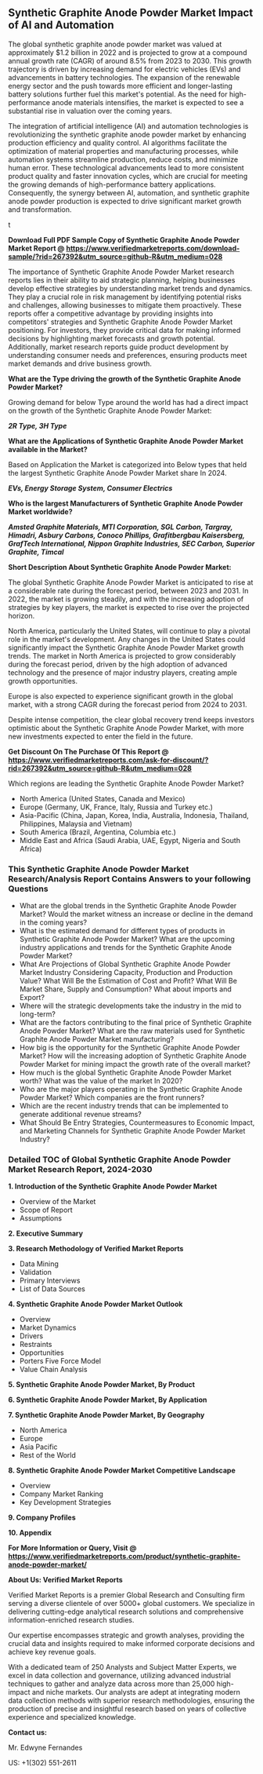 <h2>Synthetic Graphite Anode Powder Market Impact of AI and Automation</h2><p>The global synthetic graphite anode powder market was valued at approximately $1.2 billion in 2022 and is projected to grow at a compound annual growth rate (CAGR) of around 8.5% from 2023 to 2030. This growth trajectory is driven by increasing demand for electric vehicles (EVs) and advancements in battery technologies. The expansion of the renewable energy sector and the push towards more efficient and longer-lasting battery solutions further fuel this market's potential. As the need for high-performance anode materials intensifies, the market is expected to see a substantial rise in valuation over the coming years.</p><p>The integration of artificial intelligence (AI) and automation technologies is revolutionizing the synthetic graphite anode powder market by enhancing production efficiency and quality control. AI algorithms facilitate the optimization of material properties and manufacturing processes, while automation systems streamline production, reduce costs, and minimize human error. These technological advancements lead to more consistent product quality and faster innovation cycles, which are crucial for meeting the growing demands of high-performance battery applications. Consequently, the synergy between AI, automation, and synthetic graphite anode powder production is expected to drive significant market growth and transformation.</p>t</p><p id="" class=""><strong>Download Full PDF Sample Copy of Synthetic Graphite Anode Powder Market Report @ <a href="https://www.verifiedmarketreports.com/download-sample/?rid=267392&utm_source=github-R&utm_medium=028" target="_blank">https://www.verifiedmarketreports.com/download-sample/?rid=267392&utm_source=github-R&utm_medium=028</a></strong></p><p>The importance of&nbsp;Synthetic Graphite Anode Powder Market research reports lies in their ability to aid strategic planning, helping businesses develop effective strategies by understanding market trends and dynamics. They play a crucial role in risk management by identifying potential risks and challenges, allowing businesses to mitigate them proactively. These reports offer a competitive advantage by providing insights into competitors' strategies and Synthetic Graphite Anode Powder Market positioning. For investors, they provide critical data for making informed decisions by highlighting market forecasts and growth potential. Additionally, market research reports guide product development by understanding consumer needs and preferences, ensuring products meet market demands and drive business growth.</p><p><strong>What are the&nbsp;Type driving the growth of the Synthetic Graphite Anode Powder Market?</strong></p><p id="" class="">Growing demand for below Type around the world has had a direct impact on the growth of the Synthetic Graphite Anode Powder Market:</p><em><strong>2R Type, 3H Type</strong></em></p><strong>What are the&nbsp;Applications&nbsp;of Synthetic Graphite Anode Powder Market available in the Market?</strong></p><p id="" class="">Based on Application the Market is categorized into Below types that held the largest Synthetic Graphite Anode Powder Market share In 2024.</p><em><strong>EVs, Energy Storage System, Consumer Electrics</strong></em></p><strong>Who is the largest Manufacturers of Synthetic Graphite Anode Powder Market worldwide?</strong></p><p><em><strong>Amsted Graphite Materials, MTI Corporation, SGL Carbon, Targray, Himadri, Asbury Carbons, Conoco Phillips, Grafitbergbau Kaisersberg, GrafTech International, Nippon Graphite Industries, SEC Carbon, Superior Graphite, Timcal</strong></em></p><p id="" class=""><strong>Short Description About Synthetic Graphite Anode Powder Market:</strong></p><p>The global Synthetic Graphite Anode Powder Market is anticipated to rise at a considerable rate during the forecast period, between 2023 and 2031. In 2022, the market is growing steadily, and with the increasing adoption of strategies by key players, the market is expected to rise over the projected horizon.</p><p>North America, particularly the United States, will continue to play a pivotal role in the market's development. Any changes in the United States could significantly impact the Synthetic Graphite Anode Powder Market growth trends. The market in North America is projected to grow considerably during the forecast period, driven by the high adoption of advanced technology and the presence of major industry players, creating ample growth opportunities.</p><p>Europe is also expected to experience significant growth in the global market, with a strong CAGR during the forecast period from 2024 to 2031.</p><p>Despite intense competition, the clear global recovery trend keeps investors optimistic about the Synthetic Graphite Anode Powder Market, with more new investments expected to enter the field in the future.</p><p id="" class=""><strong>Get Discount On The Purchase Of This Report @ <a href="https://www.verifiedmarketreports.com/ask-for-discount/?rid=267392&utm_source=github-R&utm_medium=028" target="_blank">https://www.verifiedmarketreports.com/ask-for-discount/?rid=267392&utm_source=github-R&utm_medium=028</a></strong></p>Which regions are leading the Synthetic Graphite Anode Powder Market?</p><ul><li>North America (United States, Canada and Mexico)</li><li>Europe (Germany, UK, France, Italy, Russia and Turkey etc.)</li><li>Asia-Pacific (China, Japan, Korea, India, Australia, Indonesia, Thailand, Philippines, Malaysia and Vietnam)</li><li>South America (Brazil, Argentina, Columbia etc.)</li><li>Middle East and Africa (Saudi Arabia, UAE, Egypt, Nigeria and South Africa)</li></ul><h3 id="" class="">This Synthetic Graphite Anode Powder Market Research/Analysis Report Contains Answers to your following Questions</h3><ul><li>What are the global trends in the Synthetic Graphite Anode Powder Market? Would the market witness an increase or decline in the demand in the coming years?</li><li>What is the estimated demand for different types of products in Synthetic Graphite Anode Powder Market? What are the upcoming industry applications and trends for the Synthetic Graphite Anode Powder Market?</li><li>What Are Projections of Global Synthetic Graphite Anode Powder Market Industry Considering Capacity, Production and Production Value? What Will Be the Estimation of Cost and Profit? What Will Be Market Share, Supply and Consumption? What about imports and Export?</li><li>Where will the strategic developments take the industry in the mid to long-term?</li><li>What are the factors contributing to the final price of Synthetic Graphite Anode Powder Market? What are the raw materials used for Synthetic Graphite Anode Powder Market manufacturing?</li><li>How big is the opportunity for the Synthetic Graphite Anode Powder Market? How will the increasing adoption of Synthetic Graphite Anode Powder Market for mining impact the growth rate of the overall market?</li><li>How much is the global Synthetic Graphite Anode Powder Market worth? What was the value of the market In 2020?</li><li>Who are the major players operating in the Synthetic Graphite Anode Powder Market? Which companies are the front runners?</li><li>Which are the recent industry trends that can be implemented to generate additional revenue streams?</li><li>What Should Be Entry Strategies, Countermeasures to Economic Impact, and Marketing Channels for Synthetic Graphite Anode Powder Market Industry?</li></ul><h3 id="" class="">Detailed TOC of Global Synthetic Graphite Anode Powder Market Research Report, 2024-2030</h3><p id="" class=""><strong>1. Introduction of the Synthetic Graphite Anode Powder Market</strong></p><ul><li>Overview of the Market</li><li>Scope of Report</li><li>Assumptions</li></ul><p id="" class=""><strong>2. Executive Summary</strong></p><p id="" class=""><strong>3. Research Methodology of Verified Market Reports</strong></p><ul><li>Data Mining</li><li>Validation</li><li>Primary Interviews</li><li>List of Data Sources</li></ul><p id="" class=""><strong>4. Synthetic Graphite Anode Powder Market Outlook</strong></p><ul><li>Overview</li><li>Market Dynamics</li><li>Drivers</li><li>Restraints</li><li>Opportunities</li><li>Porters Five Force Model</li><li>Value Chain Analysis</li></ul><p id="" class=""><strong>5. Synthetic Graphite Anode Powder Market, By Product</strong></p><p id="" class=""><strong>6. Synthetic Graphite Anode Powder Market, By Application</strong></p><p id="" class=""><strong>7. Synthetic Graphite Anode Powder Market, By Geography</strong></p><ul><li>North America</li><li>Europe</li><li>Asia Pacific</li><li>Rest of the World</li></ul><p id="" class=""><strong>8. Synthetic Graphite Anode Powder Market Competitive Landscape</strong></p><ul><li>Overview</li><li>Company Market Ranking</li><li>Key Development Strategies</li></ul><p id="" class=""><strong>9. Company Profiles</strong></p><p id="" class=""><strong>10. Appendix</strong></p><p id="" class=""><strong>For More Information or Query, Visit @ <a href="https://www.verifiedmarketreports.com/product/synthetic-graphite-anode-powder-market/" target="_blank">https://www.verifiedmarketreports.com/product/synthetic-graphite-anode-powder-market/</a></strong></p><p id="" class=""><strong>About Us: Verified Market Reports</strong></p><p id="" class="">Verified Market Reports is a premier Global Research and Consulting firm serving a diverse clientele of over 5000+ global customers. We specialize in delivering cutting-edge analytical research solutions and comprehensive information-enriched research studies.</p><p id="" class="">Our expertise encompasses strategic and growth analyses, providing the crucial data and insights required to make informed corporate decisions and achieve key revenue goals.</p><p id="" class="">With a dedicated team of 250 Analysts and Subject Matter Experts, we excel in data collection and governance, utilizing advanced industrial techniques to gather and analyze data across more than 25,000 high-impact and niche markets. Our analysts are adept at integrating modern data collection methods with superior research methodologies, ensuring the production of precise and insightful research based on years of collective experience and specialized knowledge.</p><p id="" class=""><strong>Contact us:</strong></p><p id="" class="">Mr. Edwyne Fernandes</p><p id="" class="">US: +1(302) 551-2611</p>